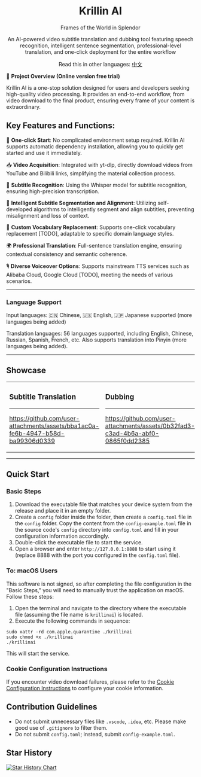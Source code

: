 <div align="center">
  <h1>Krillin AI</h1>
  <p>Frames of the World in Splendor</p>
  <p>An AI-powered video subtitle translation and dubbing tool featuring speech recognition, intelligent sentence segmentation, professional-level translation, and one-click deployment for the entire workflow</p>

  Read this in other languages: [中文](../README.md)

</div>

🚀 **Project Overview (Online version free trial)**

Krillin AI is a one-stop solution designed for users and developers seeking high-quality video processing. It provides an end-to-end workflow, from video download to the final product, ensuring every frame of your content is extraordinary.

## Key Features and Functions:

🎯 **One-click Start**: No complicated environment setup required. Krillin AI supports automatic dependency installation, allowing you to quickly get started and use it immediately.

📥 **Video Acquisition**: Integrated with yt-dlp, directly download videos from YouTube and Bilibili links, simplifying the material collection process.

📜 **Subtitle Recognition**: Using the Whisper model for subtitle recognition, ensuring high-precision transcription.

🧠 **Intelligent Subtitle Segmentation and Alignment**: Utilizing self-developed algorithms to intelligently segment and align subtitles, preventing misalignment and loss of context.

🔄 **Custom Vocabulary Replacement**: Supports one-click vocabulary replacement [TODO], adaptable to specific domain language styles.

🌍 **Professional Translation**: Full-sentence translation engine, ensuring contextual consistency and semantic coherence.

🎙️ **Diverse Voiceover Options**: Supports mainstream TTS services such as Alibaba Cloud, Google Cloud [TODO], meeting the needs of various scenarios.

---
### Language Support

Input languages: 🇨🇳 Chinese, 🇺🇸 English, 🇯🇵 Japanese supported (more languages being added)

Translation languages: 56 languages supported, including English, Chinese, Russian, Spanish, French, etc. Also supports translation into Pinyin (more languages being added).


---
## Showcase
<table>
<tr>
<td width="50%">

### Subtitle Translation
---
https://github.com/user-attachments/assets/bba1ac0a-fe6b-4947-b58d-ba99306d0339

</td>
<td width="50%">

### Dubbing
---
https://github.com/user-attachments/assets/0b32fad3-c3ad-4b6a-abf0-0865f0dd2385

</td>
</tr>
</table>

---
## Quick Start
### Basic Steps
1. Download the executable file that matches your device system from the release and place it in an empty folder.
2. Create a `config` folder inside the folder, then create a `config.toml` file in the `config` folder. Copy the content from the `config-example.toml` file in the source code's `config` directory into `config.toml` and fill in your configuration information accordingly.
3. Double-click the executable file to start the service.
4. Open a browser and enter `http://127.0.0.1:8888` to start using it (replace 8888 with the port you configured in the `config.toml` file).

### To: macOS Users
This software is not signed, so after completing the file configuration in the "Basic Steps," you will need to manually trust the application on macOS. Follow these steps:
1. Open the terminal and navigate to the directory where the executable file (assuming the file name is `krillinai`) is located.
2. Execute the following commands in sequence:
```
sudo xattr -rd com.apple.quarantine ./krillinai
sudo chmod +x ./krillinai
./krillinai
```
This will start the service.

### Cookie Configuration Instructions

If you encounter video download failures, please refer to the [Cookie Configuration Instructions](./get_cookies.md) to configure your cookie information.

## Contribution Guidelines

- Do not submit unnecessary files like `.vscode`, `.idea`, etc. Please make good use of `.gitignore` to filter them.
- Do not submit `config.toml`; instead, submit `config-example.toml`.

## Star History

[![Star History Chart](https://api.star-history.com/svg?repos=krillinai/KrillinAI&type=Date)](https://star-history.com/#krillinai/KrillinAI&Date)
